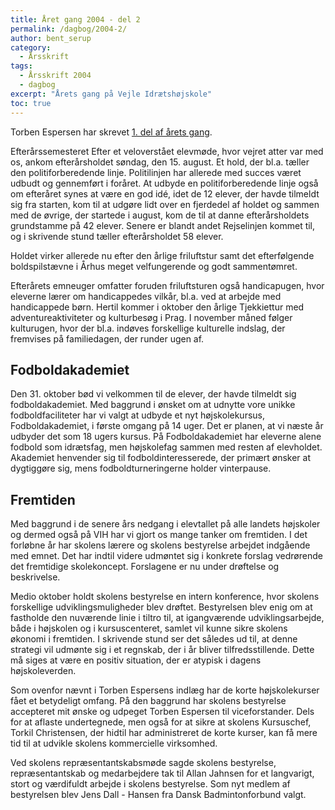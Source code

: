 ```yaml
---
title: Året gang 2004 - del 2
permalink: /dagbog/2004-2/
author: bent_serup
category:
  - Årsskrift
tags:
  - Årsskrift 2004
  - dagbog
excerpt: "Årets gang på Vejle Idrætshøjskole"
toc: true
---
```


Torben Espersen har skrevet [1. del af årets gang](/dagbog/2004-1/).

Efterårssemesteret Efter et veloverstået elevmøde, hvor vejret atter var med os, ankom efterårsholdet søndag, den 15. august. Et hold, der bl.a. tæller den politiforberedende linje. Politilinjen har allerede med succes været udbudt og gennemført i foråret. At udbyde en politiforberedende linje også om efteråret synes at være en god idé, idet de 12 elever, der havde tilmeldt sig fra starten, kom til at udgøre lidt over en fjerdedel af holdet og sammen med de øvrige, der startede i august, kom de til at danne efterårsholdets grundstamme på 42 elever. Senere er blandt andet Rejselinjen kommet til, og i skrivende stund tæller efterårsholdet 58 elever.

Holdet virker allerede nu efter den årlige friluftstur samt det efterfølgende boldspilstævne i Århus meget velfungerende og godt sammentømret.

Efterårets emneuger omfatter foruden friluftsturen også handicapugen, hvor eleverne lærer om handicappedes vilkår, bl.a. ved at arbejde med handicappede børn. Hertil kommer i oktober den årlige Tjekkiettur med adventureaktiviteter og kulturbesøg i Prag. I november måned følger kulturugen, hvor der bl.a. indøves forskellige kulturelle indslag, der fremvises på familiedagen, der runder ugen af.

## Fodboldakademiet

Den 31. oktober bød vi velkommen til de elever, der havde tilmeldt sig fodboldakademiet. Med baggrund i ønsket om at udnytte vore unikke fodboldfaciliteter har vi valgt at udbyde et nyt højskolekursus, Fodboldakademiet, i første omgang på 14 uger. Det er planen, at vi næste år udbyder det som 18 ugers kursus. På Fodboldakademiet har eleverne alene fodbold som idrætsfag, men højskolefag sammen med resten af elevholdet. Akademiet henvender sig til fodboldinteresserede, der primært ønsker at dygtiggøre sig, mens fodboldturneringerne holder vinterpause.

## Fremtiden

Med baggrund i de senere års nedgang i elevtallet på alle landets højskoler og dermed også på VIH har vi gjort os mange tanker om fremtiden. I det forløbne år har skolens lærere og skolens bestyrelse arbejdet indgående med emnet. Det har indtil videre udmøntet sig i konkrete forslag vedrørende det fremtidige skolekoncept. Forslagene er nu under drøftelse og beskrivelse.

Medio oktober holdt skolens bestyrelse en intern konference, hvor skolens forskellige udviklingsmuligheder blev drøftet. Bestyrelsen blev enig om at fastholde den nuværende linie i tiltro til, at igangværende udviklingsarbejde, både i højskolen og i kursuscenteret, samlet vil kunne sikre skolens økonomi i fremtiden. I skrivende stund ser det således ud til, at denne strategi vil udmønte sig i et regnskab, der i år bliver tilfredsstillende. Dette må siges at være en positiv situation, der er atypisk i dagens højskoleverden.

Som ovenfor nævnt i Torben Espersens indlæg har de korte højskolekurser fået et betydeligt omfang. På den baggrund har skolens bestyrelse accepteret mit ønske og udpeget Torben Espersen til viceforstander. Dels for at aflaste undertegnede, men også for at sikre at skolens Kursuschef, Torkil Christensen, der hidtil har administreret de korte kurser, kan få mere tid til at udvikle skolens kommercielle virksomhed.

Ved skolens repræsentantskabsmøde sagde skolens bestyrelse, repræsentantskab og medarbejdere tak til Allan Jahnsen for et langvarigt, stort og værdifuldt arbejde i skolens bestyrelse. Som nyt medlem af bestyrelsen blev Jens Dall - Hansen fra Dansk Badmintonforbund valgt.
